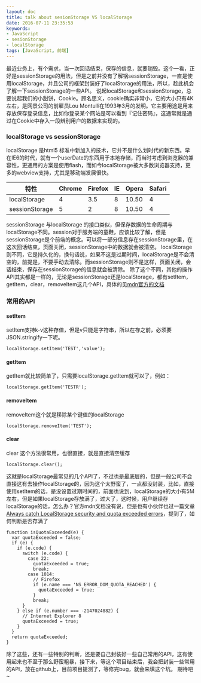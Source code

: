 ```yaml
---
layout: doc
title: talk about sesionStorage VS localStorage
date: 2016-07-11 23:35:53
keywords:
- JavaScript
- sesionStorage
- localStorage
tags: [JavaScript, 前端]
---
```


最近业务上，有个需求，当一次回话结束，保存的信息，就要销毁。这个一看，正好是sessionStorage的用法，但是之前并没有了解锅sessionStorage，一直是使用localStorage，并且公司的框架封装好了localStorage的用法，所以，趁此机会了解一下sessionStorage的一些API。<!--more-->
说起localStorage和sessionStorage，总要说起我们的小甜饼，Cookie。顾名思义，cookie确实非常小，它的大小只有4K左右，是网景公司的前雇员Lou Montulli在1993年3月的发明。它主要用途是用来存放保存登录信息，比如你登录某个网站是可以看到『记住密码』，这通常就是通过在Cookie中存入一段辨别用户的数据来实现的。

### localStorage vs sessionStorage
localStorage 是html5 标准中新加入的技术，它并不是什么划时代的新东西。早在IE6的时代，就有一个userDate的东西用于本地存储，而当时考虑到浏览器的兼容性，更通用的方案是使用flash，而如今localStorage被大多数浏览器支持，更多的webview支持，尤其是移动端发展很快。

|特性|Chrome|Firefox|IE|Opera|Safari|
|----|----|----|----|----|----|
|localStorage|4|3.5|8|10.50|4|
|sessionStorage|5|2|8|10.50|4|

sessionStorage 与localStorage 的接口类似，但保存数据的生命周期与localStorage不同。session对于服务端的童鞋，应该比较了解，但是sessionStorage是个前端的概念。可以将一部分信息存在sessionStorage里，在这次回话结束，页面关闭，sessionStorage中的数据就会被清空。
localStorage则不同，它是持久化的，换句话说，如果不这是过期时间，localStorage是不会清空的，前提是，不要手动去清除。而sessionStorage则不是这样，页面关闭，会话结束，保存在sessionStorage的信息就会被清除。
除了这个不同，其他的操作API其实都是一样的，无论是sessionStorage还是localStorage，都有setItem，getItem，clear，removeItem这几个API，具体的见[mdn官方的文档](https://developer.mozilla.org/en-US/docs/Web/API/Window/sessionStorage)

### 常用的API

#### setItem

setItem支持k-v这种存值，但是v只能是字符串，所以在存之前，必须要JSON.stringify一下呢。

````
localStorage.setItem('TEST','value');

````

#### getItem

getItem就比较简单了，只需要localStorage.getItem就可以了，例如：

````
localStorage.getItem('TESTR');
````

#### removeItem

removeItem这个就是移除某个键值的localStorage

````
localStorage.removeItem('TEST');
````

#### clear

clear 这个方法很常用，也很直接，就是直接清空缓存

````
localStorage.clear();

````

这就是localStorage最常见的几个API了，不过也是最底层的，但是一般公司不会直接这有去操作localStorage的，因为这个太野蛮了，一点都没封装，比如，直接使用setItem的话，是没设置过期时间的，前面也说到，localStorage的大小有5M左右，但是如果localStorage存放满了，过大了，这时候，用户继续存localStorage的话，怎么办？官方mdn文档没有说，但是也有小伙伴也过一篇文章[Always catch LocalStorage security and quota exceeded errors](http://crocodillon.com/blog/always-catch-localstorage-security-and-quota-exceeded-errors)，提到了，如何判断是否存满了

````
function isQuotaExceeded(e) {
  var quotaExceeded = false;
  if (e) {
    if (e.code) {
      switch (e.code) {
        case 22:
          quotaExceeded = true;
          break;
        case 1014:
          // Firefox
          if (e.name === 'NS_ERROR_DOM_QUOTA_REACHED') {
            quotaExceeded = true;
          }
          break;
      }
    } else if (e.number === -2147024882) {
      // Internet Explorer 8
      quotaExceeded = true;
    }
  }
  return quotaExceeded;
}

````

除了这些，还有一些特别的判断，还是要自己封装好一些自己常用的API，这有使用起来也不至于那么野蛮粗暴，接下来，等这个项目结束后，我会把封装一些常用的API，放在github上，目前项目提测了，等修完bug，就会来填这个坑。
期待吧~
